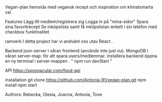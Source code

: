 Vegan-plan
hemsida med vegansk recept och inspiration om klimatsmarta val.

Features
Lägg till medlem/registrera sig
Logga in på "mina-sidor"
Spara sina favoritrecept
Se inköpslista samt få inköpslistan enkelt i sin telefon med checkbox funktinalitet

ramverk
I detta project har vi andvänt oss utav React .

Backend
json-server i våran frontend (används inte just nu).
MongoDB i våran server-map: för att spara users/medlemmar.
installera backend
öppna en ny terminal i server-mappen . " npm run devStart "

API
https://spoonacular.com/food-api

installation
git clone https://github.com/Antonia-91/vegan-plan.git
npm install
npm start

Authors: Rebecka, Olesia, Joanna, Antonia, Tove 
